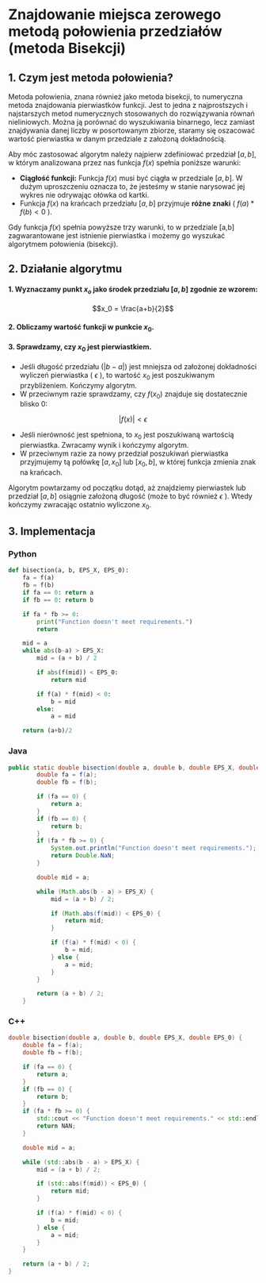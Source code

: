 # Znajdowanie miejsca zerowego metodą połowienia przedziałów (metoda Bisekcji)

## 1. Czym jest metoda połowienia?

Metoda połowienia, znana również jako metoda bisekcji, to numeryczna metoda znajdowania pierwiastków funkcji. Jest to jedna z najprostszych i najstarszych metod numerycznych stosowanych do rozwiązywania równań nieliniowych. Można ją porównać do wyszukiwania binarnego, lecz zamiast znajdywania danej liczby w posortowanym zbiorze, staramy się oszacować wartość pierwiastka w danym przedziale z założoną dokładnością.

Aby móc zastosować algorytm należy najpierw zdefiniować przedział $[a, b]$, w którym analizowana przez nas funkcja $f(x)$ spełnia poniższe warunki:
- **Ciągłość funkcji:** Funkcja $f(x)$ musi być ciągła w przedziale $[a, b]$. W dużym uproszczeniu oznacza to, że jesteśmy w stanie narysować jej wykres nie odrywając ołówka od kartki.
- Funkcja $f(x)$ na krańcach przedziału $[a,b]$ przyjmuje **różne znaki** ( $f(a) * f(b) < 0$ ).

Gdy funkcja $f(x)$ spełnia powyższe trzy warunki, to w przedziale [a,b] zagwarantowane jest istnienie pierwiastka i możemy go wyszukać algorytmem połowienia (bisekcji).

## 2. Działanie algorytmu

#### 1. Wyznaczamy punkt $x_o$ jako środek przedziału $[a,b]$ zgodnie ze wzorem:

$$x_0 = \frac{a+b}{2}$$

#### 2. Obliczamy wartość funkcji w punkcie $x_0$. 

#### 3. Sprawdzamy, czy $x_0$ jest pierwiastkiem.

- Jeśli długość przedziału ($|b-a|$) jest mniejsza od założonej dokładności wyliczeń pierwiastka ( $\epsilon$ ), to wartość $x_0$ jest poszukiwanym przybliżeniem. Kończymy algorytm.
- W przeciwnym razie sprawdzamy, czy $f(x_0)$ znajduje się dostatecznie blisko 0:
  
$$| f(x)| < \epsilon$$
  
- Jeśli nierówność jest spełniona, to $x_0$ jest poszukiwaną wartością pierwiastka. Zwracamy wynik i kończymy algorytm.
- W przeciwnym razie za nowy przedział poszukiwań pierwiastka przyjmujemy tą połówkę $[a,x_0]$ lub $[x_0,b]$, w której funkcja zmienia znak na krańcach.



Algorytm powtarzamy od początku dotąd, aż znajdziemy pierwiastek lub przedział $[a,b]$ osiągnie założoną długość (może to być również $\epsilon$ ). Wtedy kończymy zwracając ostatnio wyliczone $x_0$.

## 3. Implementacja

### Python

```python
def bisection(a, b, EPS_X, EPS_0):
    fa = f(a)
    fb = f(b)
    if fa == 0: return a
    if fb == 0: return b

    if fa * fb >= 0:
        print("Function doesn't meet requirements.")
        return

    mid = a
    while abs(b-a) > EPS_X:
        mid = (a + b) / 2

        if abs(f(mid)) < EPS_0:
            return mid

        if f(a) * f(mid) < 0:
            b = mid
        else:
            a = mid

    return (a+b)/2
```

### Java

```java
public static double bisection(double a, double b, double EPS_X, double EPS_0) {
        double fa = f(a);
        double fb = f(b);

        if (fa == 0) {
            return a;
        }
        if (fb == 0) {
            return b;
        }
        if (fa * fb >= 0) {
            System.out.println("Function doesn't meet requirements.");
            return Double.NaN;
        }

        double mid = a;

        while (Math.abs(b - a) > EPS_X) {
            mid = (a + b) / 2;

            if (Math.abs(f(mid)) < EPS_0) {
                return mid;
            }

            if (f(a) * f(mid) < 0) {
                b = mid;
            } else {
                a = mid;
            }
        }

        return (a + b) / 2;
    }
```

### C++

```cpp
double bisection(double a, double b, double EPS_X, double EPS_0) {
    double fa = f(a);
    double fb = f(b);

    if (fa == 0) {
        return a;
    }
    if (fb == 0) {
        return b;
    }
    if (fa * fb >= 0) {
        std::cout << "Function doesn't meet requirements." << std::endl;
        return NAN;
    }

    double mid = a;

    while (std::abs(b - a) > EPS_X) {
        mid = (a + b) / 2;

        if (std::abs(f(mid)) < EPS_0) {
            return mid;
        }

        if (f(a) * f(mid) < 0) {
            b = mid;
        } else {
            a = mid;
        }
    }

    return (a + b) / 2;
}

```
